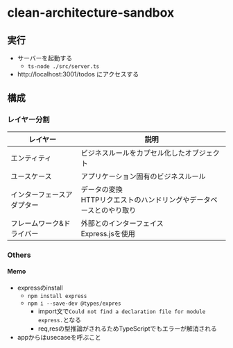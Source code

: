 # clean-architecture-sandbox

## 実行
- サーバーを起動する
  - `ts-node ./src/server.ts`
- http://localhost:3001/todos にアクセスする

## 構成

### レイヤー分割
| レイヤー          | 説明                                      |
|---------------|-----------------------------------------|
| エンティティ        | ビジネスルールをカプセル化したオブジェクト                   |
| ユースケース        | アプリケーション固有のビジネスルール                      |
| インターフェースアダプター | データの変換<br>HTTPリクエストのハンドリングやデータベースとのやり取り |
| フレームワーク&ドライバー | 外部とのインターフェイス<br>Express.jsを使用           |

### Others
#### Memo
- expressのinstall
  - `npm install express`
  - `npm i --save-dev @types/expres`
    - import文で`Could not find a declaration file for module express.`となる
    - req,resの型推論がされるためTypeScriptでもエラーが解消される
- appからはusecaseを呼ぶこと